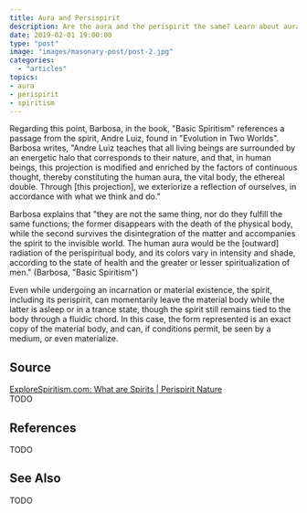 ```yaml
---
title: Aura and Persispirit
description: Are the aura and the perispirit the same? Learn about aura, perispirt and other important concepts about them
date: 2019-02-01 19:00:00
type: "post"
image: "images/masonary-post/post-2.jpg"
categories: 
  - "articles"
topics: 
- aura
- perispirit
- spiritism
---
```


Regarding this point, Barbosa, in the book, "Basic Spiritism" references a passage from the spirit, Andre Luiz, found in "Evolution in Two Worlds". Barbosa writes, "Andre Luiz teaches that all living beings are surrounded by an energetic halo that corresponds to their nature, and that, in human beings, this projection is modified and enriched by the factors of continuous thought, thereby constituting the human aura, the vital body, the ethereal double. Through [this projection], we exteriorize a reflection of ourselves, in accordance with what we think and do."

Barbosa explains that "they are not the same thing, nor do they fulfill the same functions; the former disappears with the death of the physical body, while the second survives the disintegration of the matter and accompanies the spirit to the invisible world. The human aura would be the [outward] radiation of the perispiritual body, and its colors vary in intensity and shade, according to the state of health and the greater or lesser spiritualization of men." (Barbosa, "Basic Spiritism")

Even while undergoing an incarnation or material existence, the spirit, including its perispirit, can momentarily leave the material body while the latter is asleep or in a trance state, though the spirit still remains tied to the body through a fluidic chord.  In this case, the form represented is an exact copy of the material body, and can, if conditions permit, be seen by a medium, or even materialize.

## Source
[ExploreSpiritism.com: What are Spirits | Perispirit Nature](//www.explorespiritism.com/Philosophy_Perispirit_Nature.htm)  
TODO

## References
TODO

## See Also
TODO
